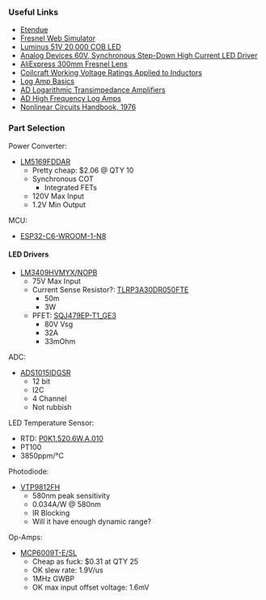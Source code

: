 ### Useful Links

* [Etendue](https://en.wikipedia.org/wiki/Etendue)
* [Fresnel Web Simulator](https://phydemo.app/ray-optics/gallery/fresnel-lens)
* [Luminus 51V 20,000 COB LED](https://www.digikey.com/en/products/detail/luminus-devices-inc/CXM-32-40-80-54-AC40-F5-3/15198244)
* [Analog Devices 60V, Synchronous Step-Down High Current LED Driver](https://www.analog.com/en/technical-articles/60v-synchronous-step-down-high-current-led-driver.html)
* [AliExpress 300mm Fresnel Lens](https://www.aliexpress.us/item/2251832628415712.html?spm=a2g0o.productlist.main.31.1f113ddeb9tH3N&algo_pvid=a1f6df46-a8d6-4ca2-82e5-49793ad79313&algo_exp_id=a1f6df46-a8d6-4ca2-82e5-49793ad79313-15&pdp_npi=4%40dis%21USD%2126.98%2115.65%21%21%2126.98%21%21%402103224117048672573401020ee459%2164614171461%21sea%21US%211674932255%21&curPageLogUid=t92vTPvIzuQ7&utparam-url=scene%3Asearch%7Cquery_from%3A)
* [Coilcraft Working Voltage Ratings Applied to Inductors](https://www.coilcraft.com/getmedia/393e18e1-adbc-45b6-bbe7-5923255e72fc/doc712_inductor_voltage_ratings.pdf)
* [Log Amp Basics](https://www.analog.com/media/en/training-seminars/tutorials/MT-077.pdf)
* [AD Logarithmic Transimpedance Amplifiers](https://www.analog.com/en/product-category/translinear-logarithmic-amplifiers.html)
* [AD High Frequency Log Amps](https://www.analog.com/media/en/training-seminars/tutorials/MT-078.pdf)
* [Nonlinear Circuits Handbook, 1976](https://www.analog.com/en/resources/technical-books/nonlinear-circuits-handbook.html)



### Part Selection

Power Converter:

* [LM5169FDDAR](https://www.digikey.com/en/products/detail/texas-instruments/LM5169FDDAR/16893914)
  * Pretty cheap: $2.06 @ QTY 10
  * Synchronous COT
    * Integrated FETs
  * 120V Max Input
  * 1.2V Min Output

MCU:

* [ESP32-C6-WROOM-1-N8](https://www.digikey.com/en/products/detail/espressif-systems/ESP32-C6-WROOM-1-N8/17728866)

#### LED Drivers

* [LM3409HVMYX/NOPB](https://www.ti.com/lit/ds/symlink/lm3409.pdf)
  * 75V Max Input
  * Current Sense Resistor?: [TLRP3A30DR050FTE](https://www.digikey.com/en/products/detail/te-connectivity-passive-product/TLRP3A30DR050FTE/14652237)
    * 50m
    * 3W
  * PFET: [SQJ479EP-T1_GE3](https://www.digikey.com/en/products/detail/vishay-siliconix/SQJ479EP-T1-GE3/6708893)
    * 80V Vsg
    * 32A
    * 33mOhm

ADC:

* [ADS1015IDGSR](https://www.digikey.com/en/products/detail/texas-instruments/ADS1015IDGSR/2231559)
  * 12 bit
  * I2C
  * 4 Channel
  * Not rubbish

LED Temperature Sensor:

* RTD: [P0K1.520.6W.A.010](https://www.digikey.com/en/products/detail/innovative-sensor-technology-usa-division/P0K1-520-6W-A-010/13686722)
* PT100
* 3850ppm/°C

Photodiode:

* [VTP9812FH](https://www.digikey.com/en/products/detail/excelitas-technologies/VTP9812FH/5885875)
  * 580nm peak sensitivity
  * 0.034A/W @ 580nm
  * IR Blocking
  * Will it have enough dynamic range?

Op-Amps:

* [MCP6009T-E/SL](https://www.digikey.com/en/products/detail/microchip-technology/MCP6009T-E-SL/12807435)
  * Cheap as fuck: $0.31 at QTY 25
  * OK slew rate: 1.9V/us
  * 1MHz GWBP
  * OK max input offset voltage: 1.6mV